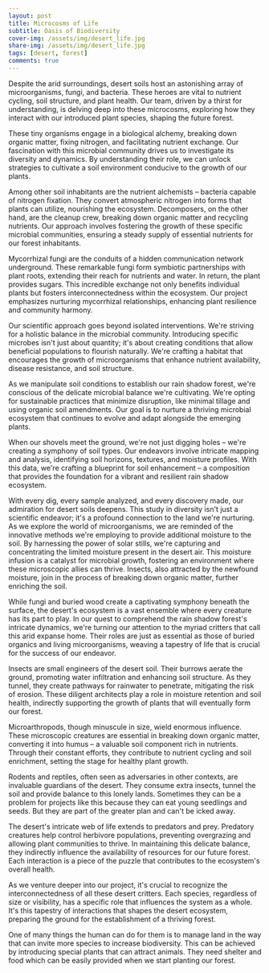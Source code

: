 ```yaml
---
layout: post
title: Microcosms of Life
subtitle: Oasis of Biodiversity
cover-img: /assets/img/desert_life.jpg
share-img: /assets/img/desert_life.jpg
tags: [desert, forest]
comments: true
---
```

Despite the arid surroundings, desert soils host an astonishing array of microorganisms, fungi, and bacteria. These heroes are vital to nutrient cycling, soil structure, and plant health. Our team, driven by a thirst for understanding, is delving deep into these microcosms, exploring how they interact with our introduced plant species, shaping the future forest.

These tiny organisms engage in a biological alchemy, breaking down organic matter, fixing nitrogen, and facilitating nutrient exchange. Our fascination with this microbial community drives us to investigate its diversity and dynamics. By understanding their role, we can unlock strategies to cultivate a soil environment conducive to the growth of our plants.

Among other soil inhabitants are the nutrient alchemists – bacteria capable of nitrogen fixation. They convert atmospheric nitrogen into forms that plants can utilize, nourishing the ecosystem. Decomposers, on the other hand, are the cleanup crew, breaking down organic matter and recycling nutrients. Our approach involves fostering the growth of these specific microbial communities, ensuring a steady supply of essential nutrients for our forest inhabitants.

Mycorrhizal fungi are the conduits of a hidden communication network underground. These remarkable fungi form symbiotic partnerships with plant roots, extending their reach for nutrients and water. In return, the plant provides sugars. This incredible exchange not only benefits individual plants but fosters interconnectedness within the ecosystem. Our project emphasizes nurturing mycorrhizal relationships, enhancing plant resilience and community harmony.

Our scientific approach goes beyond isolated interventions. We're striving for a holistic balance in the microbial community. Introducing specific microbes isn't just about quantity; it's about creating conditions that allow beneficial populations to flourish naturally. We're crafting a habitat that encourages the growth of microorganisms that enhance nutrient availability, disease resistance, and soil structure.

As we manipulate soil conditions to establish our rain shadow forest, we're conscious of the delicate microbial balance we're cultivating. We're opting for sustainable practices that minimize disruption, like minimal tillage and using organic soil amendments. Our goal is to nurture a thriving microbial ecosystem that continues to evolve and adapt alongside the emerging plants.

When our shovels meet the ground, we're not just digging holes – we're creating a symphony of soil types. Our endeavors involve intricate mapping and analysis, identifying soil horizons, textures, and moisture profiles. With this data, we're crafting a blueprint for soil enhancement – a composition that provides the foundation for a vibrant and resilient rain shadow ecosystem.

With every dig, every sample analyzed, and every discovery made, our admiration for desert soils deepens. This study in diversity isn't just a scientific endeavor; it's a profound connection to the land we're nurturing. As we explore the world of microorganisms, we are reminded of the innovative methods we're employing to provide additional moisture to the soil. By harnessing the power of solar stills, we're capturing and concentrating the limited moisture present in the desert air. This moisture infusion is a catalyst for microbial growth, fostering an environment where these microscopic allies can thrive. Insects, also attracted by the newfound moisture, join in the process of breaking down organic matter, further enriching the soil.

While fungi and buried wood create a captivating symphony beneath the surface, the desert's ecosystem is a vast ensemble where every creature has its part to play. In our quest to comprehend the rain shadow forest's intricate dynamics, we're turning our attention to the myriad critters that call this arid expanse home. Their roles are just as essential as those of buried organics and living microorganisms, weaving a tapestry of life that is crucial for the success of our endeavor.

Insects are small engineers of the desert soil. Their burrows aerate the ground, promoting water infiltration and enhancing soil structure. As they tunnel, they create pathways for rainwater to penetrate, mitigating the risk of erosion. These diligent architects play a role in moisture retention and soil health, indirectly supporting the growth of plants that will eventually form our forest.

Microarthropods, though minuscule in size, wield enormous influence. These microscopic creatures are essential in breaking down organic matter, converting it into humus – a valuable soil component rich in nutrients. Through their constant efforts, they contribute to nutrient cycling and soil enrichment, setting the stage for healthy plant growth.

Rodents and reptiles, often seen as adversaries in other contexts, are invaluable guardians of the desert. They consume extra insects, tunnel the soil and provide balance to this lonely lands. Sometimes they can be a problem for projects like this because they can eat young seedlings and seeds. But they are part of the greater plan and can't be icked away.

The desert's intricate web of life extends to predators and prey. Predatory creatures help control herbivore populations, preventing overgrazing and allowing plant communities to thrive. In maintaining this delicate balance, they indirectly influence the availability of resources for our future forest. Each interaction is a piece of the puzzle that contributes to the ecosystem's overall health.

As we venture deeper into our project, it's crucial to recognize the interconnectedness of all these desert critters. Each species, regardless of size or visibility, has a specific role that influences the system as a whole. It's this tapestry of interactions that shapes the desert ecosystem, preparing the ground for the establishment of a thriving forest.

One of many things the human can do for them is to manage land in the way that can invite more species to increase biodiversity. This can be achieved by introducing special plants that can attract animals. They need shelter and food which can be easily provided when we start planting our forest.
